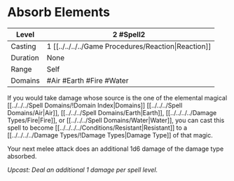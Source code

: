 # Absorb Elements

| Level     | 2 #Spell2                                            |
| --------- | ---------------------------------------------------- |
| Casting   | 1 [[../../../../Game Procedures/Reaction\|Reaction]] |
| Duration  | None                                                 |
| Range     | Self                                                 |
| Domains   | #Air #Earth #Fire #Water                             |

If you would take damage whose source is the one of the elemental magical [[../../../Spell Domains/!Domain Index\|Domains]] [[../../../Spell Domains/Air\|Air]], [[../../../Spell Domains/Earth\|Earth]], [[../../../../Damage Types/Fire\|Fire]], or [[../../../Spell Domains/Water\|Water]], you can cast this spell to become [[../../../../Conditions/Resistant\|Resistant]] to a [[../../../../Damage Types/!Damage Types\|Damage Type]] of that magic. 

Your next melee attack does an additional 1d6 damage of the damage type absorbed.

*Upcast: Deal an additional 1 damage per spell level.*
